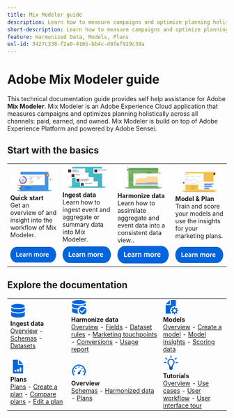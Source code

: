 ```yaml
---
title: Mix Modeler guide
description: Learn how to measure campaigns and optimize planning holistically across all channels with Mix Modeler.
short-description: Learn how to measure campaigns and optimize planning holistically across all channels with Mix Modeler.
feature: Harmonized Data, Models, Plans
exl-id: 3427c338-f2a0-416b-bb4c-d8fef929c38a
---
```

# Adobe Mix Modeler guide

This technical documentation guide provides self help assistance for Adobe **Mix Modeler**. Mix Modeler is an Adobe Experience Cloud application that measures campaigns and optimizes planning holistically across all channels: paid, earned, and owned. Mix Modeler is build on top of Adobe Experience Platform and powered by Adobe Sensei. 

## Start with the basics

<table style="table-layout:fixed">
  <tr style="border: 0;">
    <td>
    <a href="overview.md"><img src="./assets/whatis-mm.png"></a>
    <div><strong>Quick start</strong><br/>Get an overview of and insight into the workflow of Mix Modeler.</div>
    </td>
    <td>
    <a href="./ingest-data/overview.md"><img src="./assets/data-ingestion-mm.png"></a>
    <div><strong>Ingest data</strong><br/>Learn how to ingest event and aggregate or summary data into Mix Modeler.</div>
    </td>
    <td>
    <a href="./harmonize-data/overview.md"><img src="./assets/plan-mm.png"/></a>
    <div><strong>Harmonize data</strong><br/>Learn how to assimilate  aggregate and event data into a consistent data view.. 
    </div>
    </td>
    <td>
    <a href="./models/overview.md"><img src="./assets/models-mm.png"></a>
    <div><strong>Model & Plan</strong><br/>Train and score your models and use the insights for your marketing plans.</div>
    </td>
  </tr>
  <tr style="border: 0;">
    <td align="center"><a href="overview.md"><img src="./assets/learn-more-button.svg"></a></td>
    <td align="center"><a href="./ingest-data/overview.md"><img src="./assets/learn-more-button.svg"></a></td>
    <td align="center"><a href="./harmonize-data/overview.md"><img src="./assets/learn-more-button.svg"></a></td>
    <td align="center"><a href="./models/overview.md"><img src="./assets/learn-more-button.svg"></a></td>
    </tr>
</table>


## Explore the documentation

<table style="table-layout:auto">
  <tr style="border: 0;">
    <td>
      <img src="./assets/Data.svg" width="35px"><br/>
      <strong>Ingest data</strong><br/><a href="./ingest-data/overview">Overview</a> - <a href="./ingest-data/schemas.md">Schemas</a> - <a href="./ingest-data/datasets.md">Datasets</a> 
    </td>
    <td>
      <img src="./assets/DataCheck.svg" width="35px"><br/>
      <strong>Harmonize data</strong><br/><a href="./harmonize-data/overview.md">Overview</a> - <a href="./harmonize-data/fields.md">Fields</a>  - <a href="./harmonize-data/dataset-rules.md">Dataset rules</a> - <a href="./harmonize-data/marketing-touchpoints.md">Marketing touchpoints</a> - <a href="./harmonize-data/conversions.md">Conversions</a> - <a href="./harmonize-data/usage-report.md">Usage report</a>  
    </td>
    <td>
      <img src="./assets/FileGear.svg" width="35px"><br/>
      <strong>Models</strong><br/><a href="./models/overview.md">Overview</a> - <a href="./models/create.md">Create a model</a> - <a href="./models/insights.md">Model insights</a> - <a href="./models/scoring-data.md">Scoring data</a>
    </td>
  </tr>
  <tr style="border: 0;">
    <td>
      <img src="./assets/FileChart.svg" width="35px"><br/>
      <strong>Plans</strong><br/><a href="./plans/overview.md">Plans</a> - <a href="./plans/create.md">Create a plan</a> - <a href="./plans/compare.md">Compare plans</a> - <a href="./plans/edit.md">Edit a plan</a>
    </td>
    <td>
      <img src="./assets/Dashboard.svg" width="35px"><br/>
      <strong>Overview</strong><br/><a href="./dashboard/overview.md">Schemas</a> - <a href="./dashboard/harmonized-data.md">Harmonized data</a> - <a href="./dashboard/plans.md">Plans</a>
    </td>
        <td>
      <img src="./assets/Learn.svg" width="35px"><br/>
      <strong>Tutorials</strong><br/><a href="https://experienceleague.adobe.com/docs/mix-modeler-learn/tutorials/overview.html?lang=en">Overview</a> - <a href="[using/personalization/personalize.md](https://experienceleague.adobe.com/docs/mix-modeler-learn/tutorials/intro/use-cases.html?lang=en)">Use cases</a> - <a href="https://experienceleague.adobe.com/docs/mix-modeler-learn/tutorials/intro/user-workflow.html?lang=en">User workflow</a>  - <a href="https://experienceleague.adobe.com/docs/mix-modeler-learn/tutorials/intro/user-interface-tour.html?lang=en">User interface tour</a>
    </td>
  </tr>
</table> 
